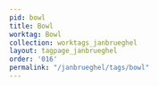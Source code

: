 ```yaml
---
pid: bowl
title: Bowl
worktag: Bowl
collection: worktags_janbrueghel
layout: tagpage_janbrueghel
order: '016'
permalink: "/janbrueghel/tags/bowl"
---
```

